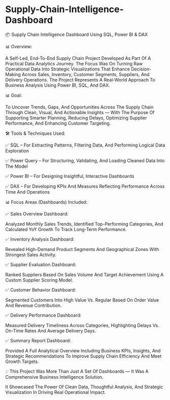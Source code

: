 # Supply-Chain-Intelligence-Dashboard

📦 Supply Chain Intelligence Dashboard Using SQL, Power BI & DAX


📊 Overview:

A Self-Led, End-To-End Supply Chain Project Developed As Part Of A Practical Data Analytics Journey. The Focus Was On Turning Raw Operational Data Into Strategic Visualizations That Enhance Decision-Making Across Sales, Inventory, Customer Segments, Suppliers, And Delivery Operations. The Project Represents A Real-World Approach To Business Analysis Using Power BI, SQL, And DAX.


📊 Goal:

To Uncover Trends, Gaps, And Opportunities Across The Supply Chain Through Clean, Visual, And Actionable Insights — With The Purpose Of Supporting Smarter Planning, Reducing Delays, Optimizing Supplier Performance, And Enhancing Customer Targeting.


🛠️ Tools & Techniques Used:

✅ SQL – For Extracting Patterns, Filtering Data, And Performing Logical Data Exploration

✅ Power Query – For Structuring, Validating, And Loading Cleaned Data Into The Model

✅ Power BI – For Designing Insightful, Interactive Dashboards

✅ DAX – For Developing KPIs And Measures Reflecting Performance Across Time And Operations



📊 Focus Areas (Dashboards) Included:

✅ Sales Overview Dashboard:

Analyzed Monthly Sales Trends, Identified Top-Performing Categories, And Calculated YoY Growth To Track Long-Term Performance.

✅ Inventory Analysis Dashboard:

Revealed High-Demand Product Segments And Geographical Zones With Strongest Sales Activity.

✅ Supplier Evaluation Dashboard:

Ranked Suppliers Based On Sales Volume And Target Achievement Using A Custom Supplier Scoring Model.

✅ Customer Behavior Dashboard:

Segmented Customers Into High Value Vs. Regular Based On Order Value And Revenue Contribution.

✅ Delivery Performance Dashboard:

Measured Delivery Timeliness Across Categories, Highlighting Delays Vs. On-Time Rates And Average Delivery Days.

✅ Summary Report Dashboard:

Provided A Full Analytical Overview Including Business KPIs, Insights, And Strategic Recommendations To Improve Supply Chain Efficiency And Meet Growth Targets.


💡 This Project Was More Than Just A Set Of Dashboards — It Was A Comprehensive Business Intelligence Solution.

It Showcased The Power Of Clean Data, Thoughtful Analysis, And Strategic Visualization In Driving Real Operational Impact.

